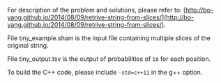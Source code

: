 For description of the problem and solutions, please refer to: [http://bo-yang.github.io/2014/08/09/retrive-string-from-slices/](http://bo-yang.github.io/2014/08/09/retrive-string-from-slices/).

File tiny_example.sham is the input file containing multiple slices of the original string.

File tiny_output.tsv is the output of probabilities of `1`s for each position.

To build the C++ code, please include `-std=c++11` in the g++ option.
